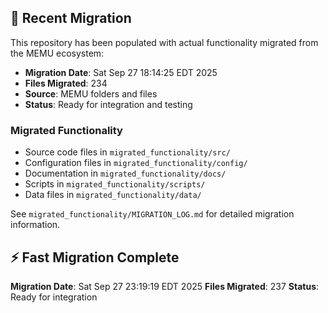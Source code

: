 
## 🔄 Recent Migration

This repository has been populated with actual functionality migrated from the MEMU ecosystem:

- **Migration Date**: Sat Sep 27 18:14:25 EDT 2025
- **Files Migrated**:      234
- **Source**: MEMU folders and files
- **Status**: Ready for integration and testing

### Migrated Functionality
- Source code files in `migrated_functionality/src/`
- Configuration files in `migrated_functionality/config/`
- Documentation in `migrated_functionality/docs/`
- Scripts in `migrated_functionality/scripts/`
- Data files in `migrated_functionality/data/`

See `migrated_functionality/MIGRATION_LOG.md` for detailed migration information.


## ⚡ Fast Migration Complete

**Migration Date**: Sat Sep 27 23:19:19 EDT 2025
**Files Migrated**:      237
**Status**: Ready for integration


